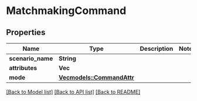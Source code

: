 # MatchmakingCommand

## Properties

Name | Type | Description | Notes
------------ | ------------- | ------------- | -------------
**scenario_name** | **String** |  | 
**attributes** | **Vec<String>** |  | 
**mode** | [**Vec<models::CommandAttr>**](CommandAttr.md) |  | 

[[Back to Model list]](../README.md#documentation-for-models) [[Back to API list]](../README.md#documentation-for-api-endpoints) [[Back to README]](../README.md)


